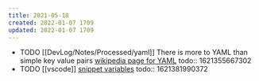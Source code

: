 ```yaml
---
title: 2021-05-18
created: 2022-01-07 1709
updated: 2022-01-07 1709
---
```


- TODO [[DevLog/Notes/Processed/yaml]] There is more to YAML than simple key value pairs [wikipedia page for YAML](https://en.wikipedia.org/wiki/YAML)
  todo:: 1621355667302
- TODO [[vscode]] [snippet variables](https://code.visualstudio.com/docs/editor/userdefinedsnippets#_variables)
  todo:: 1621381990372